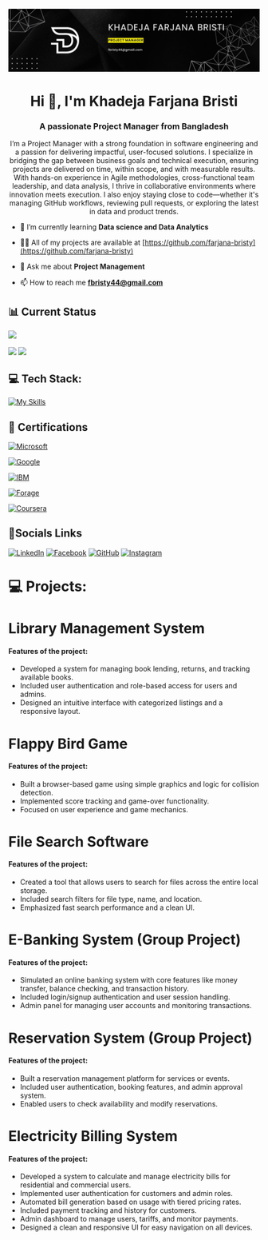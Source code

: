 ![Alt Text](assets/image.jpg)

<h1 align="center">Hi 👋, I'm Khadeja Farjana Bristi</h1>
<h3 align="center">A passionate Project Manager from Bangladesh</h3>
<p align="center">I’m a Project Manager with a strong foundation in software engineering and a passion for delivering impactful, user-focused solutions. I specialize in bridging the gap between business goals and technical execution, ensuring projects are delivered on time, within scope, and with measurable results.
With hands-on experience in Agile methodologies, cross-functional team leadership, and data analysis, I thrive in collaborative environments where innovation meets execution. I also enjoy staying close to code—whether it's managing GitHub workflows, reviewing pull requests, or exploring the latest in data and product trends.</p>

- 🌱 I’m currently learning **Data science and Data Analytics**


- 👨‍💻 All of my projects are available at [https://github.com/farjana-bristy](https://github.com/farjana-bristy)

- 💬 Ask me about **Project Management**


- 📫 How to reach me **fbristy44@gmail.com**

## 📊 Current Status

![](http://github-profile-summary-cards.vercel.app/api/cards/profile-details?username=farjana-bristy&theme=dark)

![](http://github-profile-summary-cards.vercel.app/api/cards/repos-per-language?username=farjana-bristy&theme=dark) ![](http://github-profile-summary-cards.vercel.app/api/cards/stats?username=farjana-bristy&theme=dark)

## 💻 Tech Stack:

[![My Skills](https://skillicons.dev/icons?i=python,java,c,html,css,php,js,mysql,git,github,arduino)](https://skillicons.dev)

## 🏅 Certifications

[![Microsoft](https://img.shields.io/badge/Microsoft-Understand%20Data%20Science%20for%20Machine%20Learning-blue?style=for-the-badge&logo=microsoft)](https://learn.microsoft.com/)

[![Google](https://img.shields.io/badge/Coursera-Foundations%3A%20Data%2C%20Data%2C%20Everywhere-blue?style=for-the-badge&logo=google)](https://www.coursera.org/learn/foundations-data)

[![IBM](https://img.shields.io/badge/Coursera-Data%20Analysis%20with%20Python-blue?style=for-the-badge&logo=ibm)](https://www.coursera.org/)

[![Forage](https://img.shields.io/badge/Forage-Intro%20to%20Data%20Science%20Job%20Simulation%20(CBA)-yellow?style=for-the-badge&logo=forage)](https://www.theforage.com/)

[![Coursera](https://img.shields.io/badge/Coursera-Technical%20Support%20Fundamentals-blue?style=for-the-badge&logo=coursera)](https://coursera.org/share/40da9ea16ca240cb644b3d06548417f5)



## 🔗Socials Links

[![LinkedIn](https://img.shields.io/badge/linkedin-0A66C2?style=for-the-badge&logo=linkedin&logoColor=white)](https://www.linkedin.com/in/farjana-bristy/)
[![Facebook](https://img.shields.io/badge/facebook-1877F2?style=for-the-badge&logo=facebook&logoColor=white)](https://www.facebook.com/farjana.bristy.75873)
[![GitHub](https://img.shields.io/badge/github-181717?style=for-the-badge&logo=github&logoColor=white)](https://github.com/farjana-bristy)
[![Instagram](https://img.shields.io/badge/instagram-E4405F?style=for-the-badge&logo=instagram&logoColor=white)](https://www.instagram.com/_farjana_bristi_)



# 💻 Projects:

# Library Management System

#### Features of the project:

- Developed a system for managing book lending, returns, and tracking available books.
- Included user authentication and role-based access for users and admins.
- Designed an intuitive interface with categorized listings and a responsive layout.

# Flappy Bird Game

#### Features of the project:

- Built a browser-based game using simple graphics and logic for collision detection.
- Implemented score tracking and game-over functionality.
- Focused on user experience and game mechanics.

# File Search Software

#### Features of the project:

- Created a tool that allows users to search for files across the entire local storage.
- Included search filters for file type, name, and location.
- Emphasized fast search performance and a clean UI.

# E-Banking System (Group Project)

#### Features of the project:

- Simulated an online banking system with core features like money transfer, balance checking, and transaction history.
- Included login/signup authentication and user session handling.
- Admin panel for managing user accounts and monitoring transactions.

# Reservation System (Group Project)

#### Features of the project:

- Built a reservation management platform for services or events.
- Included user authentication, booking features, and admin approval system.
- Enabled users to check availability and modify reservations.

# Electricity Billing System

#### Features of the project:

- Developed a system to calculate and manage electricity bills for residential and commercial users.
- Implemented user authentication for customers and admin roles.
- Automated bill generation based on usage with tiered pricing rates.
- Included payment tracking and history for customers.
- Admin dashboard to manage users, tariffs, and monitor payments.
- Designed a clean and responsive UI for easy navigation on all devices.
